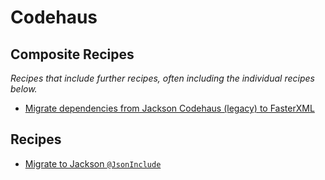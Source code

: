 # Codehaus

## Composite Recipes

_Recipes that include further recipes, often including the individual recipes below._

* [Migrate dependencies from Jackson Codehaus (legacy) to FasterXML](./codehausdependencytofasterxml.md)

## Recipes

* [Migrate to Jackson `@JsonInclude`](./jsonincludeannotation.md)


